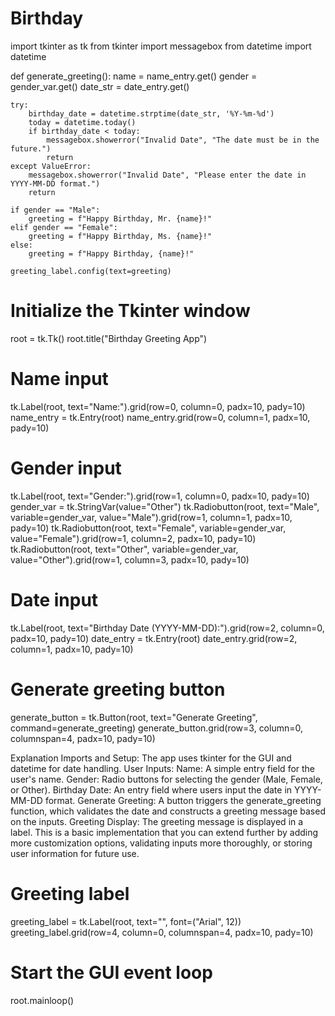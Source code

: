 # Birthday
import tkinter as tk
from tkinter import messagebox
from datetime import datetime

def generate_greeting():
    name = name_entry.get()
    gender = gender_var.get()
    date_str = date_entry.get()
    
    try:
        birthday_date = datetime.strptime(date_str, '%Y-%m-%d')
        today = datetime.today()
        if birthday_date < today:
            messagebox.showerror("Invalid Date", "The date must be in the future.")
            return
    except ValueError:
        messagebox.showerror("Invalid Date", "Please enter the date in YYYY-MM-DD format.")
        return
    
    if gender == "Male":
        greeting = f"Happy Birthday, Mr. {name}!"
    elif gender == "Female":
        greeting = f"Happy Birthday, Ms. {name}!"
    else:
        greeting = f"Happy Birthday, {name}!"
    
    greeting_label.config(text=greeting)

# Initialize the Tkinter window
root = tk.Tk()
root.title("Birthday Greeting App")

# Name input
tk.Label(root, text="Name:").grid(row=0, column=0, padx=10, pady=10)
name_entry = tk.Entry(root)
name_entry.grid(row=0, column=1, padx=10, pady=10)

# Gender input
tk.Label(root, text="Gender:").grid(row=1, column=0, padx=10, pady=10)
gender_var = tk.StringVar(value="Other")
tk.Radiobutton(root, text="Male", variable=gender_var, value="Male").grid(row=1, column=1, padx=10, pady=10)
tk.Radiobutton(root, text="Female", variable=gender_var, value="Female").grid(row=1, column=2, padx=10, pady=10)
tk.Radiobutton(root, text="Other", variable=gender_var, value="Other").grid(row=1, column=3, padx=10, pady=10)

# Date input
tk.Label(root, text="Birthday Date (YYYY-MM-DD):").grid(row=2, column=0, padx=10, pady=10)
date_entry = tk.Entry(root)
date_entry.grid(row=2, column=1, padx=10, pady=10)

# Generate greeting button
generate_button = tk.Button(root, text="Generate Greeting", command=generate_greeting)
generate_button.grid(row=3, column=0, columnspan=4, padx=10, pady=10)

Explanation
Imports and Setup: The app uses tkinter for the GUI and datetime for date handling.
User Inputs:
Name: A simple entry field for the user's name.
Gender: Radio buttons for selecting the gender (Male, Female, or Other).
Birthday Date: An entry field where users input the date in YYYY-MM-DD format.
Generate Greeting:
A button triggers the generate_greeting function, which validates the date and constructs a greeting message based on the inputs.
Greeting Display: The greeting message is displayed in a label.
This is a basic implementation that you can extend further by adding more customization options, validating inputs more thoroughly, or storing user information for future use.

# Greeting label
greeting_label = tk.Label(root, text="", font=("Arial", 12))
greeting_label.grid(row=4, column=0, columnspan=4, padx=10, pady=10)

# Start the GUI event loop
root.mainloop()
